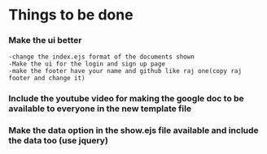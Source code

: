 # Things to be done

### Make the ui better
    -change the index.ejs format of the documents shown 
    -Make the ui for the login and sign up page 
    -make the footer have your name and github like raj one(copy raj footer and change it)



### Include the youtube video for making the google doc to be available to everyone in the new template file



### Make the data option in the show.ejs file available and include the data too (use jquery)